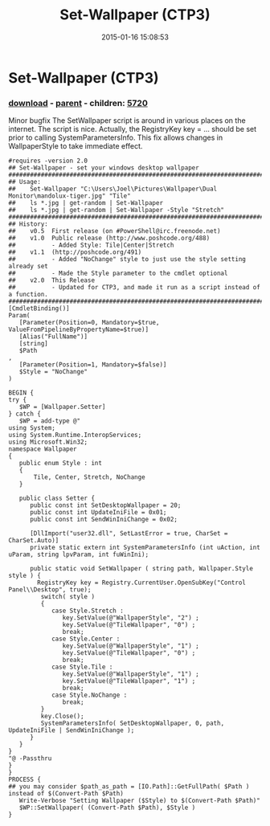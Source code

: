 ﻿---
pid:            5693
poster:         dzmanto
title:          Set-Wallpaper (CTP3)
date:           2015-01-16 15:08:53
format:         posh
parent:         2603
parent:         2603
children:       5720
---

# Set-Wallpaper (CTP3)

### [download](5693.ps1) - [parent](2603.md) - children: [5720](5720.md)

Minor bugfix
The SetWallpaper script is around in various places on the internet. The script is nice. Actually, the RegistryKey key = ... should be set prior to calling SystemParametersInfo. This fix allows changes in WallpaperStyle to take immediate effect.


```posh
#requires -version 2.0
## Set-Wallpaper - set your windows desktop wallpaper
###################################################################################################
## Usage:
##    Set-Wallpaper "C:\Users\Joel\Pictures\Wallpaper\Dual Monitor\mandolux-tiger.jpg" "Tile"
##    ls *.jpg | get-random | Set-Wallpaper
##    ls *.jpg | get-random | Set-Wallpaper -Style "Stretch"
###################################################################################################
## History:
##    v0.5  First release (on #PowerShell@irc.freenode.net)
##    v1.0  Public release (http://www.poshcode.org/488)
##          - Added Style: Tile|Center|Stretch
##    v1.1  (http://poshcode.org/491)
##          - Added "NoChange" style to just use the style setting already set
##          - Made the Style parameter to the cmdlet optional
##    v2.0  This Release
##          - Updated for CTP3, and made it run as a script instead of a function.
###################################################################################################
[CmdletBinding()]
Param(
   [Parameter(Position=0, Mandatory=$true, ValueFromPipelineByPropertyName=$true)]
   [Alias("FullName")]
   [string]
   $Path
,
   [Parameter(Position=1, Mandatory=$false)]
   $Style = "NoChange"
)

BEGIN {
try {
   $WP = [Wallpaper.Setter]
} catch {
   $WP = add-type @"
using System;
using System.Runtime.InteropServices;
using Microsoft.Win32;
namespace Wallpaper
{
   public enum Style : int
   {
       Tile, Center, Stretch, NoChange
   }

   public class Setter {
      public const int SetDesktopWallpaper = 20;
      public const int UpdateIniFile = 0x01;
      public const int SendWinIniChange = 0x02;

      [DllImport("user32.dll", SetLastError = true, CharSet = CharSet.Auto)]
      private static extern int SystemParametersInfo (int uAction, int uParam, string lpvParam, int fuWinIni);
      
      public static void SetWallpaper ( string path, Wallpaper.Style style ) {
        RegistryKey key = Registry.CurrentUser.OpenSubKey("Control Panel\\Desktop", true);
         switch( style )
         {
            case Style.Stretch :
               key.SetValue(@"WallpaperStyle", "2") ; 
               key.SetValue(@"TileWallpaper", "0") ;
               break;
            case Style.Center :
               key.SetValue(@"WallpaperStyle", "1") ; 
               key.SetValue(@"TileWallpaper", "0") ; 
               break;
            case Style.Tile :
               key.SetValue(@"WallpaperStyle", "1") ; 
               key.SetValue(@"TileWallpaper", "1") ;
               break;
            case Style.NoChange :
               break;
         }
         key.Close();
         SystemParametersInfo( SetDesktopWallpaper, 0, path, UpdateIniFile | SendWinIniChange );
      }
   }
}
"@ -Passthru
}
}
PROCESS {
## you may consider $path_as_path = [IO.Path]::GetFullPath( $Path ) instead of $(Convert-Path $Path)
   Write-Verbose "Setting Wallpaper ($Style) to $(Convert-Path $Path)"
   $WP::SetWallpaper( (Convert-Path $Path), $Style )
}
```
